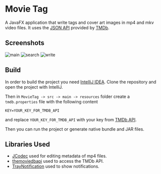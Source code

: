 # Movie Tag

A JavaFX application that write tags and cover art images in mp4 and mkv video files.
It uses the [JSON API](http://api.themoviedb.org/) provided by [TMDb](https://www.themoviedb.org/).

## Screenshots

![main](https://user-images.githubusercontent.com/10371312/50688641-0979df00-102f-11e9-8ce0-e5eec0fca3e6.PNG)
![search](https://user-images.githubusercontent.com/10371312/50688660-1ac2eb80-102f-11e9-8f30-293cbab2380c.PNG)
![write](https://user-images.githubusercontent.com/10371312/50688666-1e567280-102f-11e9-8f8a-3d490d67e43c.PNG)

## Build

In order to build the project you need [IntelliJ IDEA](https://www.jetbrains.com/idea/).
Clone the repository and open the project with IntelliJ.

Then in `MovieTag -> src -> main -> resources` folder create a `tmdb.properties` file with the following content

```
KEY=YOUR_KEY_FOR_TMDB_API
```

and replace `YOUR_KEY_FOR_TMDB_API` with your key from [TMDb API](http://api.themoviedb.org/).

Then you can run the project or generate native bundle and JAR files.

## Libraries Used

-   [JCodec](http://jcodec.org/docs/working_with_mp4_metadata.html) used for editing metadata of mp4 files.
-   [themoviedbapi](https://github.com/holgerbrandl/themoviedbapi) used to access the TMDb API.
-   [TrayNotification](https://github.com/PlusHaze/TrayNotification) used to show notifications.
